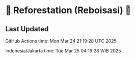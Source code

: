 
# 🌳 Reforestation (Reboisasi) 🌲

## Last Updated

GitHub Actions time: Mon Mar 24 21:19:28 UTC 2025

Indonesia/Jakarta time: Tue Mar 25 04:19:28 WIB 2025
